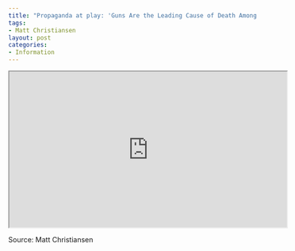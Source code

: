 ```yaml
---
title: "Propaganda at play: 'Guns Are the Leading Cause of Death Among Children'"
tags:
- Matt Christiansen
layout: post
categories:
- Information
---
```


<iframe width="560" height="315" src="https://rumble.com/embed/v2f6g3g/?pub=17acb#?secret=vixkWGzUQe" title="About the Claim That 'Guns Are the Leading Cause of Death Among Children' | Propaganda in Play"></iframe>

Source: Matt Christiansen

